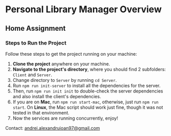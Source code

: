 # Personal Library Manager Overview

## Home Assignment

### Steps to Run the Project

Follow these steps to get the project running on your machine:

1. **Clone the project** anywhere on your machine.
2. **Navigate to the project's directory**, where you should find 2 subfolders: `Client` and `Server`.
3. Change directory to `Server` by running `cd Server`.
4. Run `npm run init-server` to install all the dependencies for the server.
5. Then, run `npm run init init` to double-check the server dependencies and also install the client's dependencies.
6. If you are on **Mac**, run `npm run start-mac`, otherwise, just run `npm run start`. On **Linux**, the Mac script should work just fine, though it was not tested in that environment.
7. Now the services are running concurrently, enjoy!

Contact: andrei.alexandruioan97@gmail.com
